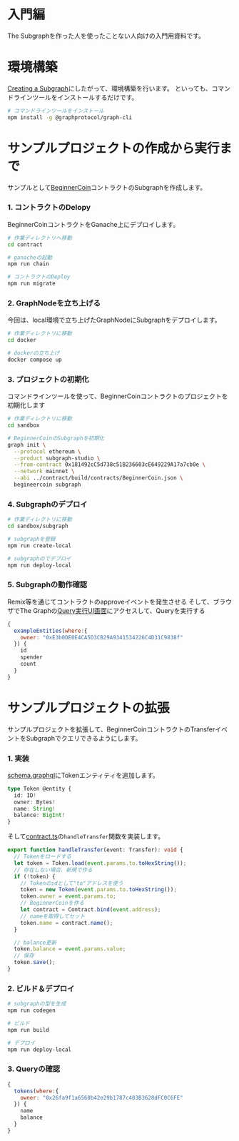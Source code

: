 # 入門編
The Subgraphを作った人を使ったことない人向けの入門用資料です。

# 環境構築
[Creating a Subgraph](https://thegraph.com/docs/en/developing/creating-a-subgraph/)にしたがって、環境構築を行います。
といっても、コマンドラインツールをインストールするだけです。
```sh
# コマンドラインツールをインストール
npm install -g @graphprotocol/graph-cli
```

# サンプルプロジェクトの作成から実行まで
サンプルとして[BeginnerCoin](./contract/contracts/BeginnerCoin.sol)コントラクトのSubgraphを作成します。

### 1. コントラクトのDelopy
BeginnerCoinコントラクトをGanache上にデプロイします。
```sh
# 作業ディレクトリへ移動
cd contract

# ganacheの起動
npm run chain

# コントラクトのDeploy
npm run migrate
```

### 2. GraphNodeを立ち上げる
今回は、local環境で立ち上げたGraphNodeにSubgraphをデプロイします。
```sh
# 作業ディレクトリに移動
cd docker

# dockerの立ち上げ
docker compose up
```

### 3. プロジェクトの初期化
コマンドラインツールを使って、BeginnerCoinコントラクトのプロジェクトを初期化します
```sh
# 作業ディレクトリに移動
cd sandbox

# BeginnerCoinのSubgraphを初期化
graph init \
  --protocol ethereum \
  --product subgraph-studio \
  --from-contract 0x181492cC5d738c51B236603cE649229A17a7cb0e \
  --network mainnet \
  --abi ../contract/build/contracts/BeginnerCoin.json \
  begineercoin subgraph
```

### 4. Subgraphのデプロイ
```sh
# 作業ディレクトリに移動
cd sandbox/subgraph

# subgraphを登録
npm run create-local

# subgraphのでデプロイ
npm run deploy-local
```

### 5. Subgraphの動作確認
Remix等を通じてコントラクトのapproveイベントを発生させる
そして、ブラウザでThe Graphの[Query実行UI画面](http://localhost:8000/subgraphs/name/begineercoin/graphql)にアクセスして、Queryを実行する
```javascript
{
  exampleEntities(where:{
    owner: "0xE3b0DE0E4CA5D3CB29A9341534226C4D31C9838f"
  }) {
    id
    spender
    count
  }
}
```

# サンプルプロジェクトの拡張
サンプルプロジェクトを拡張して、BeginnerCoinコントラクトのTransferイベントをSubgraphでクエリできるようにします。

### 1. 実装
[schema.graphql](./subgraph/schema.graphql)にTokenエンティティを追加します。
```typescript
type Token @entity {
  id: ID!
  owner: Bytes!
  name: String!
  balance: BigInt!
}
```

そして[contract.ts](./subgraph/src/contract.ts)の`handleTransfer`関数を実装します。
```typescript
export function handleTransfer(event: Transfer): void {
  // Tokenをロードする
  let token = Token.load(event.params.to.toHexString());
  // 存在しない場合、新規で作る
  if (!token) {
    // Tokenのidとして"to"アドレスを使う
    token = new Token(event.params.to.toHexString());
    token.owner = event.params.to;
    // BeginnerCoinを作る
    let contract = Contract.bind(event.address);
    // nameを取得してセット
    token.name = contract.name();
  }

  // balance更新
  token.balance = event.params.value;
  // 保存
  token.save();
}
```


### 2. ビルド＆デプロイ
```sh
# subgraphの型を生成
npm run codegen

# ビルド
npm run build

# デプロイ
npm run deploy-local
```

### 3. Queryの確認
```javascript
{
  tokens(where:{
    owner: "0x26fa9f1a6568b42e29b1787c403B3628dFC0C6FE"
  }) {
    name
    balance
  }
}
```